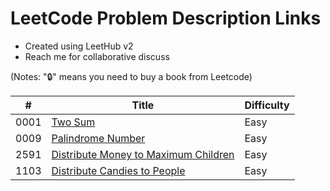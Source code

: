 LeetCode Problem Description Links
========
- Created using LeetHub v2
- Reach me for collaborative discuss

(Notes: "🔒" means you need to buy a book from Leetcode)

| # | Title | Difficulty |
|---| ----- | ---------- |
|0001|[Two Sum](https://leetcode.com/problems/two-sum/) |Easy|
|0009|[Palindrome Number](https://leetcode.com/problems/palindrome-number/) |Easy|
|2591|[Distribute Money to Maximum Children](https://leetcode.com/problems/distribute-money-to-maximum-children/description/) |Easy|
|1103|[Distribute Candies to People](https://leetcode.com/problems/distribute-candies-to-people/description/) |Easy|
